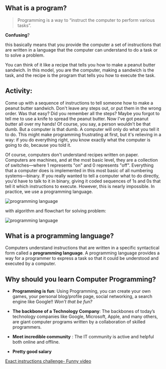 ## What is a program?

> Programming is a way to “instruct the computer to perform various tasks”.

**Confusing**?

this basically means that you provide the computer a set of instructions that are written in a language that the computer can understand to do a task or to solve a problem.

You can think of it like a recipe that tells you how to make a peanut butter sandwich. In this model, you are the computer, making a sandwich is the task, and the recipe is the program that tells you how to execute the task.

## Activity:

Come up with a sequence of instructions to tell someone how to make a peanut butter sandwich. Don't leave any steps out, or put them in the wrong order.
Was that easy? Did you remember all the steps? Maybe you forgot to tell me to use a knife to spread the peanut butter. Now I've got peanut butter all over my hands! Of course, you say, a person wouldn't be that dumb. But a computer is that dumb. A computer will only do what you tell it to do. This might make programming frustrating at first, but it's relieving in a way: if you do everything right, you know exactly what the computer is going to do, because you told it.


Of course, computers don't understand recipes written on paper. Computers are machines, and at the most basic level, they are a collection of switches—where 1 represents "on" and 0 represents "off". Everything that a computer does is implemented in this most basic of all numbering systems—binary. If you really wanted to tell a computer what to do directly, you'd have to talk to it in binary, giving it coded sequences of 1s and 0s that tell it which instructions to execute. However, this is nearly impossible. In practice, we use a programming language.

![programming language](https://upload.wikimedia.org/wikipedia/commons/2/2d/Programming_language.png)

with algorithm and flowchart for solving problem:

![programming language](https://upload.wikimedia.org/wikipedia/commons/e/e9/Programming.png)

## What is a programming language?

Computers understand instructions that are written in a specific syntactical form called a **programming language**. A programming language provides a way for a programmer to express a task so that it could be understood and executed by a computer. 

## Why should you learn Computer Programming?
* **Programming is fun**: Using Programming, you can create your own games, your personal blog/profile page, social networking, a search engine like Google!! *Won’t that be fun?*

* **The backbone of a Technology Company**: The backbones of today’s technology companies like Google, Microsoft, Apple, and many others, are giant computer programs written by a collaboration of skilled programmers. 

* **Meet incredible community** : The IT community is active and helpful both online and offline. 

* **Pretty good salary**



[Exact instructions challenge- Funny video](https://www.youtube.com/watch?v=Ct-lOOUqmyY)

